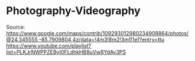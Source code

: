 # Photography-Videography

Source: https://www.google.com/maps/contrib/109293012980234908864/photos/@24.345555,-85.7909804,4z/data=!4m3!8m2!3m1!1e1?entry=ttu 
https://www.youtube.com/playlist?list=PLKJrNWPPZEByI0FLdhkHB8uVw8YdAy3PS 
